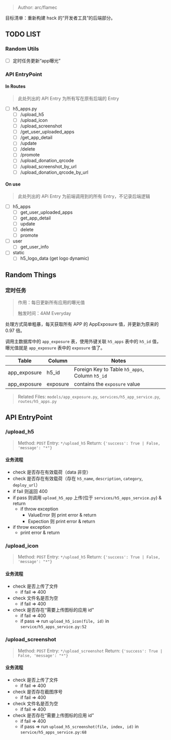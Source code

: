 

> Author: arc/flamec

目标清单：重新构建 hsck 的“开发者工具”的后端部分。

## TODO LIST

### Random Utils

- [ ] 定时任务更新“app曝光”

### API EntryPoint

#### In Routes

> 此处列出的 API Entry 为所有写在原有后端的 Entry

- [ ] h5_apps.py
  - [ ] /upload_h5
  - [ ] /upload_icon
  - [ ] /upload_screenshot
  - [ ] /get_user_uploaded_apps
  - [ ] /get_app_detail
  - [ ] /update
  - [ ] /delete
  - [ ] /promote
  - [ ] /upload_donation_qrcode
  - [ ] /upload_screenshot_by_url
  - [ ] /upload_donation_qrcode_by_url

#### On use

>  此处列出的 APi Entry 为前端调用到的所有 Entry，不记录后端逻辑

- [ ] h5_apps
  - [ ] get_user_uploaded_apps
  - [ ] get_app_detail
  - [ ] update
  - [ ] delete
  - [ ] promote
- [ ] user
  - [ ] get_user_info
- [ ] static
  - [ ] h5_logo_data (get logo dynamic)

## Random Things

### 定时任务

> 作用：每日更新所有应用的曝光值
>
> 触发时间：4AM Everyday

处理方式简单粗暴，每天获取所有 APP 的 AppExposure 值，并更新为原来的 0.97 倍。

调用主数据库中的 `app_exposure` 表，使用外键关联 `h5_apps` 表中的 `h5_id` 值，
曝光值就是 `app_exposure` 表中的 `exposure` 值了。

| Table        | Column   | Notes                                          |
|--------------|----------|------------------------------------------------|
| app_exposure | h5_id    | Foreign Key to Table `h5_apps`, Column `h5_id` |
| app_exposure | exposure | contains the `exposure` value                  |

> Related Files: `models/app_exposure.py`, `services/h5_app_service.py`, `routes/h5_apps.py`

## API EntryPoint

### /upload_h5

> Method: `POST`
> Entry: `*/upload_h5`
> Return: `{'success': True | False, 'message': "*"}`

#### 业务流程

- check 是否存在有效载荷（data 非空）
- check 是否存在有效载荷（存在 `h5_name`, `description`, `category`, `deploy_url`）
- if fail 则返回 400
- if pass 则调用 `upload_h5_app` 上传(位于 `services/h5_apps_service.py`) & return
  - if throw exception
    - ValueError 则 print error & return
    - Expection 则 print error & return
- if throw exception
  - print error & return

### /upload_icon

> Method: `POST`
> Entry: `*/upload_h5`
> Return: `{'success': True | False, 'message': "*"}`

#### 业务流程

- check 是否上传了文件
  - if fail => 400
- check 文件名是否为空
  - if fail => 400
- check 是否存在“需要上传图标的应用 id”
  - if fail => 400
  - if pass => run `upload_h5_icon(file, id)` in `service/h5_apps_service.py:52`

### /upload_screenshot

> Method: `POST`
> Entry: `*/upload_screenshot`
> Return: `{'success': True | False, 'message': "*"}`

#### 业务流程

- check 是否上传了文件
  - if fail => 400
- check 是否存在截图序号
  - if fail => 400
- check 文件名是否为空
  - if fail => 400
- check 是否存在“需要上传图标的应用 id”
  - if fail => 400
  - if pass => run `upload_h5_screenshot(file, index, id)` in `service/h5_apps_service.py:68`
